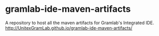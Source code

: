 # gramlab-ide-maven-artifacts

A repository to host all the maven artifacts for Gramlab's Integrated IDE. http://UnitexGramLab.github.io/gramlab-ide-maven-artifacts/